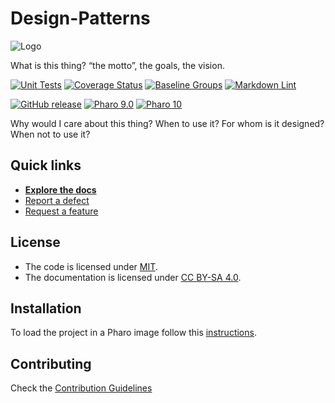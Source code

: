 # Design-Patterns

![Logo](assets/logo.svg)

What is this thing? “the motto”, the goals, the vision.

[![Unit Tests](https://github.com/AgusSalvidio/Design-Patterns/actions/workflows/unit-tests.yml/badge.svg)](https://github.com/AgusSalvidio/Design-Patterns/actions/workflows/unit-tests.yml/badge.svg)
[![Coverage Status](https://codecov.io/github/AgusSalvidio/Design-Patterns/coverage.svg?branch=release-candidate)](https://codecov.io/gh/AgusSalvidio/Design-Patterns/branch/release-candidate)
[![Baseline Groups](https://github.com/AgusSalvidio/Design-Patterns/actions/workflows/loading-groups.yml/badge.svg)](https://github.com/AgusSalvidio/Design-Patterns/actions/workflows/loading-groups.yml)
[![Markdown Lint](https://github.com/AgusSalvidio/Design-Patterns/actions/workflows/markdown-lint.yml/badge.svg)](https://github.com/AgusSalvidio/Design-Patterns/actions/workflows/markdown-lint.yml)

[![GitHub release](https://img.shields.io/github/release/AgusSalvidio/Design-Patterns.svg)](https://github.com/AgusSalvidio/Design-Patterns/releases/latest)
[![Pharo 9.0](https://img.shields.io/badge/Pharo-9.0-informational)](https://pharo.org)
[![Pharo 10](https://img.shields.io/badge/Pharo-10-informational)](https://pharo.org)

Why would I care about this thing? When to use it? For whom is it designed?
When not to use it?

## Quick links

- [**Explore the docs**](docs/README.md)
- [Report a defect](https://github.com/AgusSalvidio/Design-Patterns/issues/new?labels=Type%3A+Defect)
- [Request a feature](https://github.com/AgusSalvidio/Design-Patterns/issues/new?labels=Type%3A+Feature)

## License

- The code is licensed under [MIT](LICENSE).
- The documentation is licensed under [CC BY-SA 4.0](http://creativecommons.org/licenses/by-sa/4.0/).

## Installation

To load the project in a Pharo image follow this [instructions](docs/how-to/how-to-load-in-pharo.md).

## Contributing

Check the [Contribution Guidelines](CONTRIBUTING.md)
